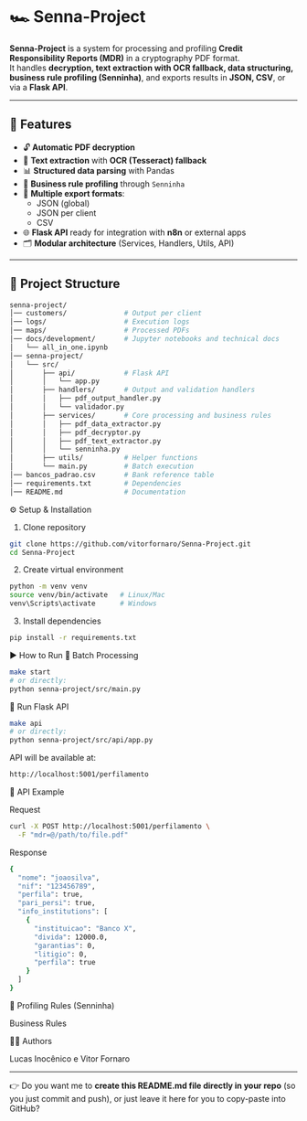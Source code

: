 # 🏎️ Senna-Project

**Senna-Project** is a system for processing and profiling **Credit Responsibility Reports (MDR)** in a cryptography PDF format.  
It handles **decryption, text extraction with OCR fallback, data structuring, business rule profiling (Senninha)**, and exports results in **JSON, CSV**, or via a **Flask API**.

---

## 🚀 Features

- 🔓 **Automatic PDF decryption**
- 📝 **Text extraction** with **OCR (Tesseract) fallback**
- 📊 **Structured data parsing** with Pandas
- 🧠 **Business rule profiling** through `Senninha`
- 💾 **Multiple export formats**:
  - JSON (global)
  - JSON per client
  - CSV
- 🌐 **Flask API** ready for integration with **n8n** or external apps
- 🗂️ **Modular architecture** (Services, Handlers, Utils, API)

---

## 📂 Project Structure

```bash
senna-project/
│── customers/              # Output per client
│── logs/                   # Execution logs
│── maps/                   # Processed PDFs
│── docs/development/       # Jupyter notebooks and technical docs
│   └── all_in_one.ipynb
│── senna-project/
│   └── src/
│       ├── api/            # Flask API
│       │   └── app.py
│       ├── handlers/       # Output and validation handlers
│       │   ├── pdf_output_handler.py
│       │   └── validador.py
│       ├── services/       # Core processing and business rules
│       │   ├── pdf_data_extractor.py
│       │   ├── pdf_decryptor.py
│       │   ├── pdf_text_extractor.py
│       │   └── senninha.py
│       ├── utils/          # Helper functions
│       └── main.py         # Batch execution
│── bancos_padrao.csv       # Bank reference table
│── requirements.txt        # Dependencies
│── README.md               # Documentation

 ```

⚙️ Setup & Installation

1. Clone repository

```bash
git clone https://github.com/vitorfornaro/Senna-Project.git
cd Senna-Project
 ```

2. Create virtual environment

```bash
python -m venv venv
source venv/bin/activate   # Linux/Mac
venv\Scripts\activate      # Windows
 ```

3. Install dependencies

```bash
pip install -r requirements.txt
 ```

▶️ How to Run
🔹 Batch Processing
```bash
make start
# or directly:
python senna-project/src/main.py
 ```
🔹 Run Flask API
```bash
make api
# or directly:
python senna-project/src/api/app.py
 ```
API will be available at:
```bash
http://localhost:5001/perfilamento
 ```
📡 API Example

Request
```bash
curl -X POST http://localhost:5001/perfilamento \
  -F "mdr=@/path/to/file.pdf"
 ```
Response
```bash
{
  "nome": "joaosilva",
  "nif": "123456789",
  "perfila": true,
  "pari_persi": true,
  "info_institutions": [
    {
      "instituicao": "Banco X",
      "divida": 12000.0,
      "garantias": 0,
      "litigio": 0,
      "perfila": true
    }
  ]
}
 ```
🧠 Profiling Rules (Senninha)

Business Rules 

👨‍💻 Authors

Lucas Inocênico e Vitor Fornaro

---

👉 Do you want me to **create this README.md file directly in your repo** (so you just commit and push), or just leave it here for you to copy-paste into GitHub?